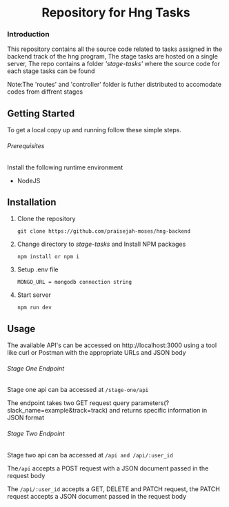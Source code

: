 <h1 align=center>Repository for Hng Tasks</h1>
<h3>Introduction</h3>
<p>This repository contains all the source code related to tasks assigned in the backend track of the hng program, The stage tasks are hosted on a single server, The repo contains a folder <em>'stage-tasks'</em> where the source code for each stage tasks can be found</p>
<p>Note:The 'routes' and 'controller' folder is futher distributed to accomodate codes from diffrent stages</p>

## Getting Started
<p>To get a local copy up and running follow these simple steps.</p>
<h6>Prerequisites</h6>
<p>Install the following runtime environment</p>
<ul>
    <li>NodeJS</li>
</ul>

## Installation
1. Clone the repository
    ```
    git clone https://github.com/praisejah-moses/hng-backend
    ```    
2. Change directory to <em>stage-tasks</em> and Install NPM packages
    ```
    npm install or npm i
    ```
3. Setup .env file
    ```
    MONGO_URL = mongodb connection string
    ```
4. Start server
   ```
   npm run dev
   ```
## Usage
The available API's can be accessed on http://localhost:3000 using a tool like curl or Postman with the appropriate URLs and JSON body
<h6>Stage One Endpoint</h6>

Stage one api can ba accessed at `/stage-one/api`
<p>The endpoint takes two GET request query parameters(?slack_name=example&track=track) and returns specific information in JSON format</p>
<h6>Stage Two Endpoint</h6>

Stage two api can ba accessed at `/api and /api/:user_id`

The`/api` accepts a POST request with a JSON document passed in the request body

The `/api/:user_id` accepts a GET, DELETE and PATCH request, the PATCH request accepts a JSON document passed in the request body
